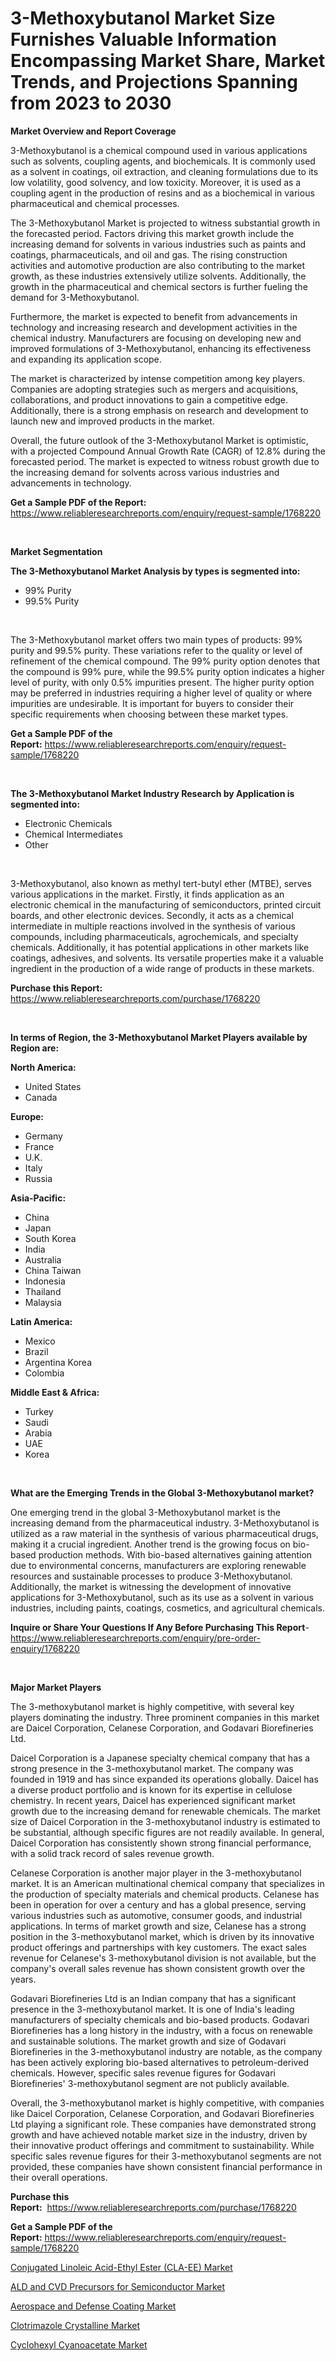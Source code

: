 <p><h1>3-Methoxybutanol Market Size Furnishes Valuable Information Encompassing Market Share, Market Trends, and Projections Spanning from 2023 to 2030</h1></p><p><strong>Market Overview and Report Coverage</strong></p>
<p><p>3-Methoxybutanol is a chemical compound used in various applications such as solvents, coupling agents, and biochemicals. It is commonly used as a solvent in coatings, oil extraction, and cleaning formulations due to its low volatility, good solvency, and low toxicity. Moreover, it is used as a coupling agent in the production of resins and as a biochemical in various pharmaceutical and chemical processes. </p><p>The 3-Methoxybutanol Market is projected to witness substantial growth in the forecasted period. Factors driving this market growth include the increasing demand for solvents in various industries such as paints and coatings, pharmaceuticals, and oil and gas. The rising construction activities and automotive production are also contributing to the market growth, as these industries extensively utilize solvents. Additionally, the growth in the pharmaceutical and chemical sectors is further fueling the demand for 3-Methoxybutanol.</p><p>Furthermore, the market is expected to benefit from advancements in technology and increasing research and development activities in the chemical industry. Manufacturers are focusing on developing new and improved formulations of 3-Methoxybutanol, enhancing its effectiveness and expanding its application scope.</p><p>The market is characterized by intense competition among key players. Companies are adopting strategies such as mergers and acquisitions, collaborations, and product innovations to gain a competitive edge. Additionally, there is a strong emphasis on research and development to launch new and improved products in the market.</p><p>Overall, the future outlook of the 3-Methoxybutanol Market is optimistic, with a projected Compound Annual Growth Rate (CAGR) of 12.8% during the forecasted period. The market is expected to witness robust growth due to the increasing demand for solvents across various industries and advancements in technology.</p></p>
<p><strong>Get a Sample PDF of the Report:</strong> <a href="https://www.reliableresearchreports.com/enquiry/request-sample/1768220">https://www.reliableresearchreports.com/enquiry/request-sample/1768220</a></p>
<p>&nbsp;</p>
<p><strong>Market Segmentation</strong></p>
<p><strong>The 3-Methoxybutanol Market Analysis by types is segmented into:</strong></p>
<p><ul><li>99% Purity</li><li>99.5% Purity</li></ul></p>
<p>&nbsp;</p>
<p><p>The 3-Methoxybutanol market offers two main types of products: 99% purity and 99.5% purity. These variations refer to the quality or level of refinement of the chemical compound. The 99% purity option denotes that the compound is 99% pure, while the 99.5% purity option indicates a higher level of purity, with only 0.5% impurities present. The higher purity option may be preferred in industries requiring a higher level of quality or where impurities are undesirable. It is important for buyers to consider their specific requirements when choosing between these market types.</p></p>
<p><strong>Get a Sample PDF of the Report:</strong>&nbsp;<a href="https://www.reliableresearchreports.com/enquiry/request-sample/1768220">https://www.reliableresearchreports.com/enquiry/request-sample/1768220</a></p>
<p>&nbsp;</p>
<p><strong>The 3-Methoxybutanol Market Industry Research by Application is segmented into:</strong></p>
<p><ul><li>Electronic Chemicals</li><li>Chemical Intermediates</li><li>Other</li></ul></p>
<p>&nbsp;</p>
<p><p>3-Methoxybutanol, also known as methyl tert-butyl ether (MTBE), serves various applications in the market. Firstly, it finds application as an electronic chemical in the manufacturing of semiconductors, printed circuit boards, and other electronic devices. Secondly, it acts as a chemical intermediate in multiple reactions involved in the synthesis of various compounds, including pharmaceuticals, agrochemicals, and specialty chemicals. Additionally, it has potential applications in other markets like coatings, adhesives, and solvents. Its versatile properties make it a valuable ingredient in the production of a wide range of products in these markets.</p></p>
<p><strong>Purchase this Report:</strong>&nbsp; <a href="https://www.reliableresearchreports.com/purchase/1768220">https://www.reliableresearchreports.com/purchase/1768220</a></p>
<p>&nbsp;</p>
<p><strong>In terms of Region, the 3-Methoxybutanol Market Players available by Region are:</strong></p>
<p>
    <p> <strong> North America: </strong>
        <ul>
            <li>United States</li>
            <li>Canada</li>
        </ul>
        </p> 
    <p> <strong> Europe: </strong>
        <ul>
            <li>Germany</li>
            <li>France</li>
            <li>U.K.</li>
            <li>Italy</li>
            <li>Russia</li>
        </ul>
        </p> 
    <p> <strong> Asia-Pacific: </strong>
        <ul>
            <li>China</li>
            <li>Japan</li>
            <li>South Korea</li>
            <li>India</li>
            <li>Australia</li>
            <li>China Taiwan</li>
            <li>Indonesia</li>
            <li>Thailand</li>
            <li>Malaysia</li>
        </ul>
        </p> 
    <p> <strong> Latin America: </strong>
        <ul>
            <li>Mexico</li>
            <li>Brazil</li>
            <li>Argentina Korea</li>
            <li>Colombia</li>
        </ul>
        </p> 
    <p> <strong> Middle East & Africa: </strong>
        <ul>
            <li>Turkey</li>
            <li>Saudi</li>
            <li>Arabia</li>
            <li>UAE</li>
            <li>Korea</li>
        </ul>
    </p>
    </p>
<p>&nbsp;</p>
<p><strong>What are the Emerging Trends in the Global 3-Methoxybutanol market?</strong></p>
<p><p>One emerging trend in the global 3-Methoxybutanol market is the increasing demand from the pharmaceutical industry. 3-Methoxybutanol is utilized as a raw material in the synthesis of various pharmaceutical drugs, making it a crucial ingredient. Another trend is the growing focus on bio-based production methods. With bio-based alternatives gaining attention due to environmental concerns, manufacturers are exploring renewable resources and sustainable processes to produce 3-Methoxybutanol. Additionally, the market is witnessing the development of innovative applications for 3-Methoxybutanol, such as its use as a solvent in various industries, including paints, coatings, cosmetics, and agricultural chemicals.</p></p>
<p><strong>Inquire or Share Your Questions If Any Before Purchasing This Report</strong>- <a href="https://www.reliableresearchreports.com/enquiry/pre-order-enquiry/1768220">https://www.reliableresearchreports.com/enquiry/pre-order-enquiry/1768220</a></p>
<p>&nbsp;</p>
<p><strong>Major Market Players</strong></p>
<p><p>The 3-methoxybutanol market is highly competitive, with several key players dominating the industry. Three prominent companies in this market are Daicel Corporation, Celanese Corporation, and Godavari Biorefineries Ltd.</p><p>Daicel Corporation is a Japanese specialty chemical company that has a strong presence in the 3-methoxybutanol market. The company was founded in 1919 and has since expanded its operations globally. Daicel has a diverse product portfolio and is known for its expertise in cellulose chemistry. In recent years, Daicel has experienced significant market growth due to the increasing demand for renewable chemicals. The market size of Daicel Corporation in the 3-methoxybutanol industry is estimated to be substantial, although specific figures are not readily available. In general, Daicel Corporation has consistently shown strong financial performance, with a solid track record of sales revenue growth.</p><p>Celanese Corporation is another major player in the 3-methoxybutanol market. It is an American multinational chemical company that specializes in the production of specialty materials and chemical products. Celanese has been in operation for over a century and has a global presence, serving various industries such as automotive, consumer goods, and industrial applications. In terms of market growth and size, Celanese has a strong position in the 3-methoxybutanol market, which is driven by its innovative product offerings and partnerships with key customers. The exact sales revenue for Celanese's 3-methoxybutanol division is not available, but the company's overall sales revenue has shown consistent growth over the years.</p><p>Godavari Biorefineries Ltd is an Indian company that has a significant presence in the 3-methoxybutanol market. It is one of India's leading manufacturers of specialty chemicals and bio-based products. Godavari Biorefineries has a long history in the industry, with a focus on renewable and sustainable solutions. The market growth and size of Godavari Biorefineries in the 3-methoxybutanol industry are notable, as the company has been actively exploring bio-based alternatives to petroleum-derived chemicals. However, specific sales revenue figures for Godavari Biorefineries' 3-methoxybutanol segment are not publicly available.</p><p>Overall, the 3-methoxybutanol market is highly competitive, with companies like Daicel Corporation, Celanese Corporation, and Godavari Biorefineries Ltd playing a significant role. These companies have demonstrated strong growth and have achieved notable market size in the industry, driven by their innovative product offerings and commitment to sustainability. While specific sales revenue figures for their 3-methoxybutanol segments are not provided, these companies have shown consistent financial performance in their overall operations.</p></p>
<p><strong>Purchase this Report:</strong>&nbsp;&nbsp;<a href="https://www.reliableresearchreports.com/purchase/1768220">https://www.reliableresearchreports.com/purchase/1768220</a></p>
<p></p>
<p><strong>Get a Sample PDF of the Report:</strong>&nbsp;<a href="https://www.reliableresearchreports.com/enquiry/request-sample/1768220">https://www.reliableresearchreports.com/enquiry/request-sample/1768220</a></p>
<p><p><a href="https://github.com/deliacustodio40/Market-Research-Report-List-1/blob/main/conjugated-linoleic-acid-ethyl-ester-cla-ee-market.md">Conjugated Linoleic Acid-Ethyl Ester (CLA-EE) Market</a></p><p><a href="https://github.com/abdelrhmankishk22/Market-Research-Report-List-1/blob/main/ald-and-cvd-precursors-for-semiconductor-market.md">ALD and CVD Precursors for Semiconductor Market</a></p><p><a href="https://github.com/dzharov81/Market-Research-Report-List-1/blob/main/aerospace-and-defense-coating-market.md">Aerospace and Defense Coating Market</a></p><p><a href="https://github.com/scarol104/Market-Research-Report-List-1/blob/main/clotrimazole-crystalline-market.md">Clotrimazole Crystalline Market</a></p><p><a href="https://github.com/maliyahmorrow6654/Market-Research-Report-List-1/blob/main/cyclohexyl-cyanoacetate-market.md">Cyclohexyl Cyanoacetate Market</a></p></p>
